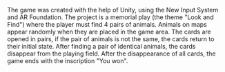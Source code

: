 The game was created with the help of Unity, using the New Input System and AR Foundation. 
The project is a memorial play (the theme "Look and Find") where the player must find 4 pairs of animals. Animals on maps appear randomly when they are placed in the game area.
The cards are opened in pairs, if the pair of animals is not the same, the cards return to their initial state. After finding a pair of identical animals, 
the cards disappear from the playing field.
After the disappearance of all cards, the game ends with the inscription "You won".
